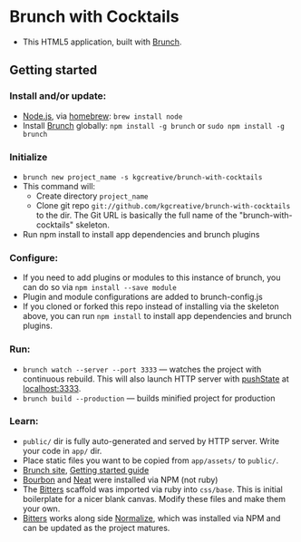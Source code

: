 # Brunch with Cocktails

* This HTML5 application, built with [Brunch](http://brunch.io).

## Getting started
### Install and/or update:
* [Node.js](http://nodejs.org), via [homebrew](http://brew.sh/): `brew install node`
* Install [Brunch](http://brunch.io) globally: `npm install -g brunch` or `sudo npm install -g brunch`

### Initialize
* `brunch new project_name -s kgcreative/brunch-with-cocktails`
* This command will:
  * Create directory `project_name`
  * Clone git repo `git://github.com/kgcreative/brunch-with-cocktails` to the dir. The Git URL is basically the full name of the "brunch-with-cocktails" skeleton.
 * Run npm install to install app dependencies and brunch plugins

### Configure:
* If you need to add plugins or modules to this instance of brunch, you can do so via `npm install --save module`
* Plugin and module configurations are added to brunch-config.js
* If you cloned or forked this repo instead of installing via the skeleton above, you can run `npm install` to install app dependencies and brunch plugins.

### Run:
* `brunch watch --server --port 3333` — watches the project with continuous rebuild. This will also launch HTTP server with [pushState](https://developer.mozilla.org/en-US/docs/Web/Guide/API/DOM/Manipulating_the_browser_history) at [localhost:3333](http://localhost:3333).
* `brunch build --production` — builds minified project for production

### Learn:
* `public/` dir is fully auto-generated and served by HTTP server.  Write your code in `app/` dir.
* Place static files you want to be copied from `app/assets/` to `public/`.
* [Brunch site](http://brunch.io), [Getting started guide](https://github.com/brunch/brunch-guide#readme)
* [Bourbon](http://bourbon.io]) and [Neat](http://neat.bourbon.io/) were installed via NPM (not ruby)
* The [Bitters](http://bitters.bourbon.io/) scaffold was imported via ruby into `css/base`. This is initial boilerplate for a nicer blank canvas. Modify these files and make them your own.
* [Bitters](http://bitters.bourbon.io/) works along side [Normalize](http://necolas.github.io/normalize.css/), which was installed via NPM and can be updated as the project matures.
